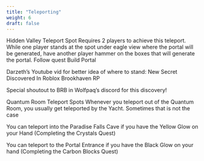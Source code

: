 ```yaml
---
title: "Teleporting"
weight: 6
draft: false
---
```


Hidden Valley Teleport Spot
Requires 2 players to achieve this teleport. 
While one player stands at the spot under eagle view where the portal will be generated, have another player hammer on the boxes that will generate the portal. Follow quest Build Portal

Darzeth’s Youtube vid for better idea of where to stand:
New Secret Discovered In Roblox Brookhaven RP

Special shoutout to BRB in Wolfpaq’s discord for this discovery!

Quantum Room Teleport Spots
Whenever you teleport out of the Quantum Room, you usually get teleported by the Yacht. Sometimes that is not the case

You can teleport into the Paradise Falls Cave if you have the Yellow Glow on your Hand (Completing the Crystals Quest)

You can teleport to the Portal Entrance if you have the Black Glow on your hand (Completing the Carbon Blocks Quest)
